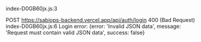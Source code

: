 index-D0GB60jx.js:3 
 
 POST https://sabiops-backend.vercel.app/api/auth/login 400 (Bad Request)
index-D0GB60jx.js:6 
 Login error: 
{error: 'Invalid JSON data', message: 'Request must contain valid JSON data', success: false}